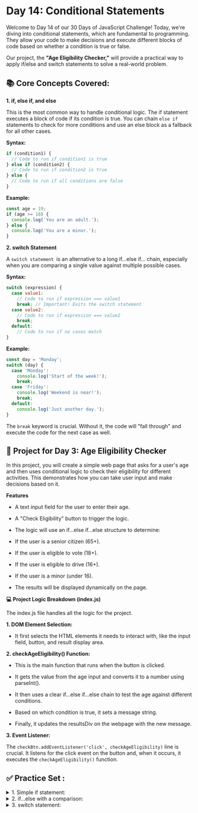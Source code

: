 # Day 14: Conditional Statements
Welcome to Day 14 of our 30 Days of JavaScript Challenge! Today, we're diving into conditional statements, which are fundamental to programming. They allow your code to make decisions and execute different blocks of code based on whether a condition is true or false.

Our project, the **"Age Eligibility Checker,"** will provide a practical way to apply if/else and switch statements to solve a real-world problem.

## 📚 Core Concepts Covered:

**1. if, else if, and else**

This is the most common way to handle conditional logic. The if statement executes a block of code if its condition is true. You can chain `else if` statements to check for more conditions and use an else block as a fallback for all other cases.

**Syntax:**

```js
if (condition1) {
  // Code to run if condition1 is true
} else if (condition2) {
  // Code to run if condition2 is true
} else {
  // Code to run if all conditions are false
}
```
**Example:**
```js
const age = 19;
if (age >= 18) {
  console.log('You are an adult.');
} else {
  console.log('You are a minor.');
}
```
**2. switch Statement**

A `switch statement `is an alternative to a long if...else if... chain, especially when you are comparing a single value against multiple possible cases.

**Syntax:**

```js
switch (expression) {
  case value1:
    // Code to run if expression === value1
    break; // Important! Exits the switch statement
  case value2:
    // Code to run if expression === value2
    break;
  default:
    // Code to run if no cases match
}
```
**Example:**

```js
const day = 'Monday';
switch (day) {
  case 'Monday':
    console.log('Start of the week!');
    break;
  case 'Friday':
    console.log('Weekend is near!');
    break;
  default:
    console.log('Just another day.');
}
```
The `break` keyword is crucial. Without it, the code will "fall through" and execute the code for the next case as well.

## 🚀 Project for Day 3: Age Eligibility Checker

In this project, you will create a simple web page that asks for a user's age and then uses conditional logic to check their eligibility for different activities. This demonstrates how you can take user input and make decisions based on it.

**Features**

- A text input field for the user to enter their age.

- A "Check Eligibility" button to trigger the logic.

- The logic will use an if...else if...else structure to determine:

- If the user is a senior citizen (65+).

- If the user is eligible to vote (18+).

- If the user is eligible to drive (16+).

- If the user is a minor (under 16).

- The results will be displayed dynamically on the page.



**💻 Project Logic Breakdown (index.js)**

The index.js file handles all the logic for the project.

**1. DOM Element Selection:**

- It first selects the HTML elements it needs to interact with, like the input field, button, and result display area.

**2. checkAgeEligibility() Function:**

- This is the main function that runs when the button is clicked.

- It gets the value from the age input and converts it to a number using parseInt().

- It then uses a clear if...else if...else chain to test the age against different conditions.

- Based on which condition is true, it sets a message string.

- Finally, it updates the resultsDiv on the webpage with the new message.

**3. Event Listener:**

The `checkBtn.addEventListener('click', checkAgeEligibility)` line is crucial. It listens for the click event on the button and, when it occurs, it executes the `checkAgeEligibility()` function.


## ✅ Practice Set :

<details><summary>
1. Simple if statement:
</summary>

```js
const isRaining = true;
if (isRaining) {
  console.log("Bring an umbrella!");
}
```
</details>
<details><summary>
2. if...else with a comparison:
</summary>

```js
const temperature = 15;
if (temperature > 20) {
  console.log("It's a nice day!");
} else {
  console.log("It's a bit chilly.");
}
```
</details>
<details><summary>
3. switch statement:
</summary>

```js
const fruit = "banana";
switch (fruit) {
  case "apple":
    console.log("An apple a day keeps the doctor away.");
    break;
  case "banana":
    console.log("Bananas are a great source of potassium.");
    break;
  case "orange":
    console.log("Oranges are full of Vitamin C.");
    break;
  default:
    console.log("That's not a fruit I know!");
}
```
</details>
